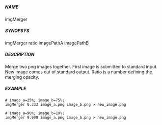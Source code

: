 ##### NAME

imgMerger

##### SYNOPSYS

imgMerger ratio imagePathA imagePathB

##### DESCRIPTION

Merge two png images together. First image is submitted to standard input. 
New image comes out of standard output. Ratio is a number defining the
merging opacity.

##### EXAMPLE

	# image_a=25%; image_b=75%;
	imgMerger 0.333 image_a.png image_b.png > new_image.png
	
	# image_a=90%; image_b=10%;
	imgMerger 9.000 image_a.png image_b.png > new_image.png
